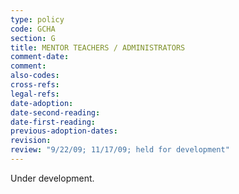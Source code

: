 ```yaml
---
type: policy
code: GCHA
section: G
title: MENTOR TEACHERS / ADMINISTRATORS
comment-date:
comment:
also-codes:
cross-refs:
legal-refs:
date-adoption: 
date-second-reading: 
date-first-reading: 
previous-adoption-dates: 
revision: 
review: "9/22/09; 11/17/09; held for development"
---
```


Under development. 
